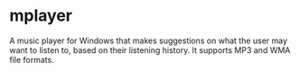 mplayer
=======

A music player for Windows that makes suggestions on what the user may want to listen to, based on their listening history. It supports MP3 and WMA file formats.

